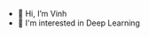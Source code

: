 - 👋 Hi, I’m Vinh
- 👀 I'm interested in Deep Learning

<!---
vinhtran2611/vinhtran2611 is a ✨ special ✨ repository because its `README.md` (this file) appears on your GitHub profile.
You can click the Preview link to take a look at your changes.
--->
